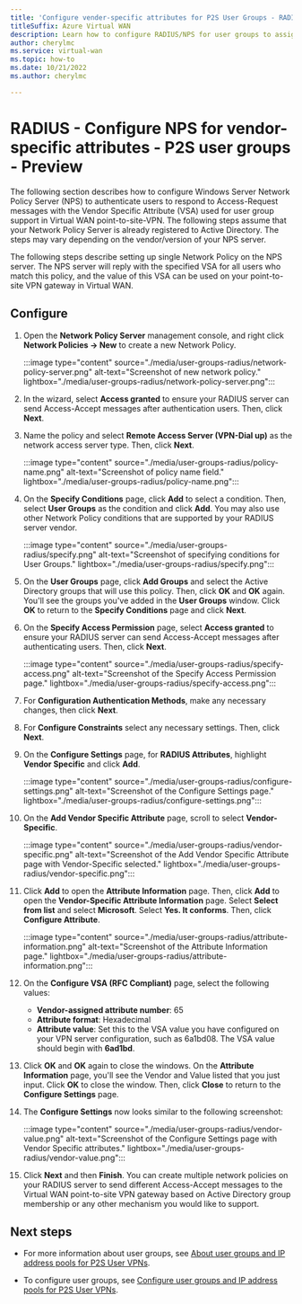 ```yaml
---
title: 'Configure vender-specific attributes for P2S User Groups - RADIUS'
titleSuffix: Azure Virtual WAN
description: Learn how to configure RADIUS/NPS for user groups to assign IP addresses from specific address pools based on identity or authentication credentials.
author: cherylmc
ms.service: virtual-wan
ms.topic: how-to
ms.date: 10/21/2022
ms.author: cherylmc

---
```

# RADIUS - Configure NPS for vendor-specific attributes - P2S user groups - Preview

The following section describes how to configure Windows Server Network Policy Server (NPS) to authenticate users to respond to Access-Request messages with the Vendor Specific Attribute (VSA) used for user group support in Virtual WAN point-to-site-VPN. The following steps assume that your Network Policy Server is already registered to Active Directory. The steps may vary depending on the vendor/version of your NPS server.

The following steps describe setting up single Network Policy on the NPS server. The NPS server will reply with the specified VSA for all users who match this policy, and the value of this VSA can be used on your point-to-site VPN gateway in Virtual WAN.

## Configure

1. Open the **Network Policy Server** management console, and right click **Network Policies -> New** to create a new Network Policy.

   :::image type="content" source="./media/user-groups-radius/network-policy-server.png" alt-text="Screenshot of new network policy." lightbox="./media/user-groups-radius/network-policy-server.png":::

1. In the wizard, select **Access granted** to ensure your RADIUS server can send Access-Accept messages after authentication users. Then, click **Next**.

1. Name the policy and select **Remote Access Server (VPN-Dial up)** as the network access server type. Then, click **Next**.

   :::image type="content" source="./media/user-groups-radius/policy-name.png" alt-text="Screenshot of policy name field." lightbox="./media/user-groups-radius/policy-name.png":::

1. On the **Specify Conditions** page, click **Add** to select a condition. Then, select **User Groups** as the condition and click **Add**. You may also use other Network Policy conditions that are supported by your RADIUS server vendor.

   :::image type="content" source="./media/user-groups-radius/specify.png" alt-text="Screenshot of specifying conditions for User Groups." lightbox="./media/user-groups-radius/specify.png":::

1. On the **User Groups** page, click **Add Groups** and select the Active Directory groups that will use this policy. Then, click **OK** and **OK** again. You'll see the groups you've added in the **User Groups** window. Click **OK** to return to the **Specify Conditions** page and click **Next**.

1. On the **Specify Access Permission** page, select **Access granted** to ensure your RADIUS server can send Access-Accept messages after authenticating users. Then, click **Next**.

   :::image type="content" source="./media/user-groups-radius/specify-access.png" alt-text="Screenshot of the Specify Access Permission page." lightbox="./media/user-groups-radius/specify-access.png":::

1. For **Configuration Authentication Methods**, make any necessary changes, then click **Next**.
1. For **Configure Constraints** select any necessary settings. Then, click **Next**.
1. On the **Configure Settings** page, for **RADIUS Attributes**, highlight **Vendor Specific** and click **Add**.

   :::image type="content" source="./media/user-groups-radius/configure-settings.png" alt-text="Screenshot of the Configure Settings page." lightbox="./media/user-groups-radius/configure-settings.png":::

1. On the **Add Vendor Specific Attribute** page, scroll to select **Vendor-Specific**.

    :::image type="content" source="./media/user-groups-radius/vendor-specific.png" alt-text="Screenshot of the Add Vendor Specific Attribute page with Vendor-Specific selected." lightbox="./media/user-groups-radius/vendor-specific.png":::

1. Click **Add** to open the **Attribute Information** page. Then, click **Add** to open the **Vendor-Specific Attribute Information** page. Select **Select from list** and select **Microsoft**. Select **Yes. It conforms**. Then, click **Configure Attribute**.

   :::image type="content" source="./media/user-groups-radius/attribute-information.png" alt-text="Screenshot of the Attribute Information page." lightbox="./media/user-groups-radius/attribute-information.png":::

1. On the **Configure VSA (RFC Compliant)** page, select the following values:

   * **Vendor-assigned attribute number**: 65
   * **Attribute format**: Hexadecimal
   * **Attribute value**: Set this to the VSA value you have configured on your VPN server configuration, such as 6a1bd08. The VSA value should begin with **6ad1bd**.

1. Click **OK** and **OK** again to close the windows. On the **Attribute Information** page, you'll see the Vendor and Value listed that you just input. Click **OK** to close the window. Then, click **Close** to return to the **Configure Settings** page.

1. The **Configure Settings** now looks similar to the following screenshot:

   :::image type="content" source="./media/user-groups-radius/vendor-value.png" alt-text="Screenshot of the Configure Settings page with Vendor Specific attributes." lightbox="./media/user-groups-radius/vendor-value.png":::

1. Click **Next** and then **Finish**. You can create multiple network policies on your RADIUS server to send different Access-Accept messages to the Virtual WAN point-to-site VPN gateway based on Active Directory group membership or any other mechanism you would like to support.

## Next steps

* For more information about user groups, see [About user groups and IP address pools for P2S User VPNs](user-groups-about.md).

* To configure user groups, see [Configure user groups and IP address pools for P2S User VPNs](user-groups-create.md).